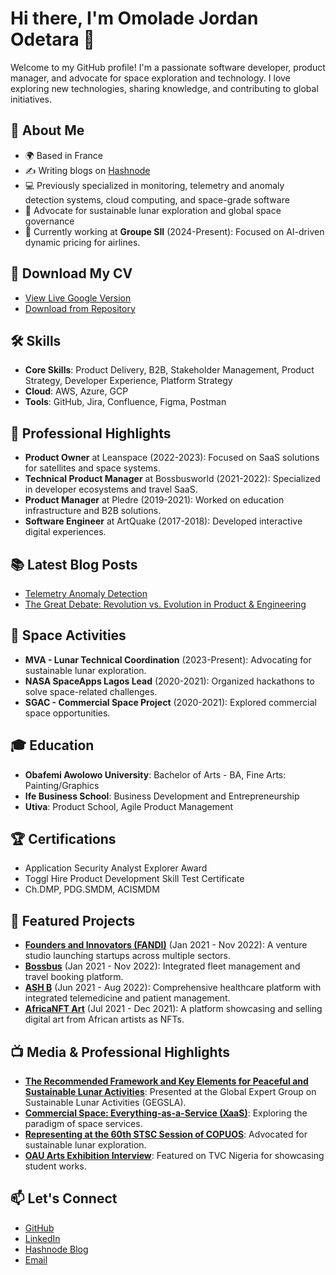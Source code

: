 # Hi there, I'm Omolade Jordan Odetara 👋

Welcome to my GitHub profile! I'm a passionate software developer, product manager, and advocate for space exploration and technology. I love exploring new technologies, sharing knowledge, and contributing to global initiatives.

## 🚀 About Me
- 🌍 Based in France
- ✍️ Writing blogs on [Hashnode](https://omoladeodetara.hashnode.dev)
- 💻 Previously specialized in monitoring, telemetry and anomaly detection systems, cloud computing, and space-grade software
- 🌌 Advocate for sustainable lunar exploration and global space governance
- 🛫 Currently working at **Groupe SII** (2024-Present): Focused on AI-driven dynamic pricing for airlines.

## 📄 Download My CV
- [View Live Google Version](https://docs.google.com/document/d/e/2PACX-1vSzYL7Olnit5qhcCLILtxFd5tVdmGt4aQSd3rZ8gxd5RO5IwU_gDytyEF31jDf0wYp3INJixuzSk2Jy/pub)
- [Download from Repository](./Omolade%20Odetara.pdf)

## 🛠️ Skills
- **Core Skills**: Product Delivery, B2B, Stakeholder Management, Product Strategy, Developer Experience, Platform Strategy
- **Cloud**: AWS, Azure, GCP
- **Tools**: GitHub, Jira, Confluence, Figma, Postman

## 🌟 Professional Highlights
- **Product Owner** at Leanspace (2022-2023): Focused on SaaS solutions for satellites and space systems.
- **Technical Product Manager** at Bossbusworld (2021-2022): Specialized in developer ecosystems and travel SaaS.
- **Product Manager** at Pledre (2019-2021): Worked on education infrastructure and B2B solutions.
- **Software Engineer** at ArtQuake (2017-2018): Developed interactive digital experiences.

## 📚 Latest Blog Posts
- [Telemetry Anomaly Detection](https://github.com/omoladeodetara/blog-hashnode-draft/blob/master/telemetry-anomaly-detection.md)
- [The Great Debate: Revolution vs. Evolution in Product & Engineering](https://github.com/omoladeodetara/blog-hashnode-draft/blob/master/omolade-hashnode-main/clw81fa4u000f09jy6kkgh8q3.md)

## 🌌 Space Activities
- **MVA - Lunar Technical Coordination** (2023-Present): Advocating for sustainable lunar exploration.
- **NASA SpaceApps Lagos Lead** (2020-2021): Organized hackathons to solve space-related challenges.
- **SGAC - Commercial Space Project** (2020-2021): Explored commercial space opportunities.

## 🎓 Education
- **Obafemi Awolowo University**: Bachelor of Arts - BA, Fine Arts: Painting/Graphics
- **Ife Business School**: Business Development and Entrepreneurship
- **Utiva**: Product School, Agile Product Management

## 🏆 Certifications
- Application Security Analyst Explorer Award
- Toggl Hire Product Development Skill Test Certificate
- Ch.DMP, PDG.SMDM, ACISMDM

## 🌟 Featured Projects
- **[Founders and Innovators (FANDI)](https://www.omoladeodetara.me/projects/founders-and-innovators)** (Jan 2021 - Nov 2022): A venture studio launching startups across multiple sectors.
- **[Bossbus](https://www.omoladeodetara.me/projects/bossbusworld)** (Jan 2021 - Nov 2022): Integrated fleet management and travel booking platform.
- **[ASH B](https://www.omoladeodetara.me/projects/ash-b)** (Jun 2021 - Aug 2022): Comprehensive healthcare platform with integrated telemedicine and patient management.
- **[AfricaNFT Art](https://www.omoladeodetara.me/projects/africanftart)** (Jul 2021 - Dec 2021): A platform showcasing and selling digital art from African artists as NFTs.

## 📺 Media & Professional Highlights
- **[The Recommended Framework and Key Elements for Peaceful and Sustainable Lunar Activities](https://youtu.be/lVa453ivuCE?t=989)**: Presented at the Global Expert Group on Sustainable Lunar Activities (GEGSLA).
- **[Commercial Space: Everything-as-a-Service (XaaS)](https://youtu.be/_GI3pyK9Liw)**: Exploring the paradigm of space services.
- **[Representing at the 60th STSC Session of COPUOS](https://www.linkedin.com/posts/omoladeodetara_welcome-to-the-60th-stsc-activity-7028356133190811648-A2ng)**: Advocated for sustainable lunar exploration.
- **[OAU Arts Exhibition Interview](https://youtu.be/3M0eB1KWyrw?si=Vo-ccWsnyg9__2bU)**: Featured on TVC Nigeria for showcasing student works.

## 📫 Let's Connect
- [GitHub](https://github.com/omoladeodetara)
- [LinkedIn](https://www.linkedin.com/in/omoladeodetara)
- [Hashnode Blog](https://omoladeodetara.hashnode.dev/)
- [Email](mailto:omoladeodetara@gmail.com)
